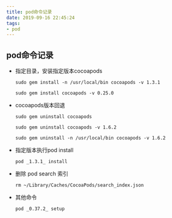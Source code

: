 ```yaml
---
title: pod命令记录
date: 2019-09-16 22:45:24
tags:
- pod
---
```


## pod命令记录
* 指定目录，安装指定版本cocoapods

	```
	sudo gem install -n /usr/local/bin cocoapods -v 1.3.1
	```
	```
	sudo gem install cocoapods -v 0.25.0
	```

* cocoapods版本回退
	
	```
	sudo gem uninstall cocoapods
	```
	```
	sudo gem uninstall cocoapods -v 1.6.2
	```
	```
	sudo gem uninstall -n /usr/local/bin cocoapods -v 1.6.2
	```
	
* 指定版本执行pod install

	```
	pod _1.3.1_ install
	```
	
* 删除 pod search 索引

	```
	rm ~/Library/Caches/CocoaPods/search_index.json
	```


* 其他命令

	```
	pod _0.37.2_ setup
	```